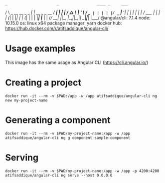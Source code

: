     _                      _                 ____ _     ___
   / \   _ __   __ _ _   _| | __ _ _ __     / ___| |   |_ _|
  / △ \ | '_ \ / _` | | | | |/ _` | '__|   | |   | |    | |
 / ___ \| | | | (_| | |_| | | (_| | |      | |___| |___ | |
/_/   \_\_| |_|\__, |\__,_|_|\__,_|_|       \____|_____|___|
               |___/
@angular/cli: 7.1.4
node: 10.15.0
os: linux x64
package manager: yarn
docker hub: https://hub.docker.com/r/atifsaddique/angular-cli/

Usage examples
==============

This image has the same usage as Angular CLI (https://cli.angular.io/)

Creating a project
==================

`docker run -it --rm -v $PWD:/app -w /app atifsaddique/angular-cli ng new my-project-name`

Generating a component
======================

`docker run -it --rm -v $PWD/my-project-name:/app -w /app atifsaddique/angular-cli ng g component sample-component`

Serving
=======

`docker run -it --rm -v $PWD/my-project-name:/app -w /app -p 4200:4200 atifsaddique/angular-cli ng serve --host 0.0.0.0`
